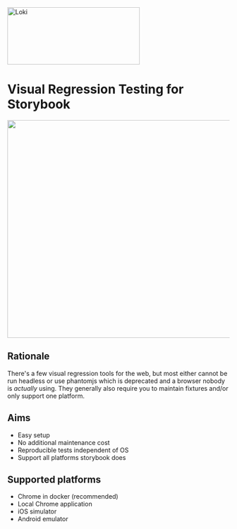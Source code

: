 <img src="https://user-images.githubusercontent.com/378279/27998811-43b9906e-6515-11e7-835a-6f596506cc46.png" width="300" height="130" class="center" alt="Loki" />

<h1 class="center">Visual Regression Testing for Storybook</h1>

<img src="https://user-images.githubusercontent.com/378279/28074070-f0052fac-6657-11e7-8a9d-398a12d2d6a8.png" width="672" height="494" class="center" alt="" />

## Rationale

There's a few visual regression tools for the web, but most either cannot be run headless or use phantomjs which is deprecated and a browser nobody is _actually_ using. They generally also require you to maintain fixtures and/or only support one platform. 

## Aims

* Easy setup
* No additional maintenance cost
* Reproducible tests independent of OS
* Support all platforms storybook does

## Supported platforms

* Chrome in docker (recommended)
* Local Chrome application
* iOS simulator
* Android emulator
